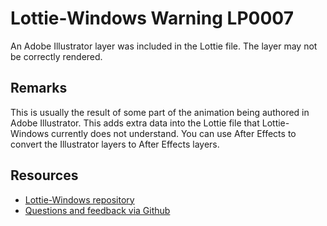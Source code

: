 ﻿[comment]: # (name:IllustratorLayers)
[comment]: # (text:Illustrator layers.)

# Lottie-Windows Warning LP0007

An Adobe Illustrator layer was included in the Lottie file. The layer may not be correctly rendered.

## Remarks
This is usually the result of some part of the animation being authored in
Adobe Illustrator. This adds extra data into the Lottie file that Lottie-Windows
currently does not understand. You can use After Effects to convert the Illustrator
layers to After Effects layers.

## Resources

* [Lottie-Windows repository](https://aka.ms/lottie)
* [Questions and feedback via Github](https://github.com/windows-toolkit/Lottie-Windows/issues)
